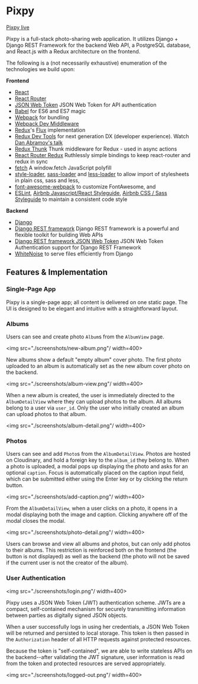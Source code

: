 # Pixpy

[Pixpy live][live]

[live]: http://www.pixpy.tech/

Pixpy is a full-stack photo-sharing web application. It utilizes Django + Django REST Framework for the backend Web API, a PostgreSQL database, and React.js with a Redux architecture on the frontend.

The following is a (not necessarily exhaustive) enumeration of the technologies we build upon:

**Frontend**

* [React](https://github.com/facebook/react)
* [React Router](https://github.com/rackt/react-router)
* [JSON Web Token](https://www.npmjs.com/package/jsonwebtoken) JSON Web Token for API authentication
* [Babel](http://babeljs.io) for ES6 and ES7 magic
* [Webpack](http://webpack.github.io) for bundling
* [Webpack Dev Middleware](http://webpack.github.io/docs/webpack-dev-middleware.html)
* [Redux](https://github.com/rackt/redux)'s [Flux](https://facebook.github.io/react/blog/2014/05/06/flux.html) implementation
* [Redux Dev Tools](https://github.com/rackt/redux-devtools) for next generation DX (developer experience). Watch [Dan Abramov's talk](https://www.youtube.com/watch?v=xsSnOQynTHs)
* [Redux Thunk](https://github.com/gaearon/redux-thunk) Thunk middleware for Redux - used in async actions
* [React Router Redux](https://github.com/rackt/react-router-redux) Ruthlessly simple bindings to keep react-router and redux in sync
* [fetch](https://github.com/github/fetch) A window.fetch JavaScript polyfill
* [style-loader](https://github.com/webpack/style-loader), [sass-loader](https://github.com/jtangelder/sass-loader) and [less-loader](https://github.com/webpack/less-loader) to allow import of stylesheets in plain css, sass and less,
* [font-awesome-webpack](https://github.com/gowravshekar/font-awesome-webpack) to customize FontAwesome, and
* [ESLint](http://eslint.org), [Airbnb Javascript/React Styleguide](https://github.com/airbnb/javascript), [Airbnb CSS / Sass Styleguide](https://github.com/airbnb/css) to maintain a consistent code style

**Backend**

* [Django](https://www.djangoproject.com/)
* [Django REST framework](http://www.django-rest-framework.org/) Django REST framework is a powerful and flexible toolkit for building Web APIs
* [Django REST framework JSON Web Token](http://getblimp.github.io/django-rest-framework-jwt/) JSON Web Token Authentication support for Django REST Framework
* [WhiteNoise](http://whitenoise.evans.io/en/latest/django.html) to serve files efficiently from Django

## Features & Implementation

### Single-Page App

Pixpy is a single-page app; all content is delivered on one static page. The UI is designed to be elegant and intuitive with a straightforward layout.

### Albums

Users can see and create photo `Album`s from the `AlbumView` page.

<img src="./screenshots/new-album.png"/ width=400>

New albums show a default "empty album" cover photo. The first photo uploaded to an album is automatically set as the new album cover photo on the backend.

<img src="./screenshots/album-view.png"/ width=400>

When a new album is created, the user is immediately directed to the `AlbumDetailView` where they can upload photos to the album. All albums belong to a user via `user_id`. Only the user who initially created an album can upload photos to that album.

<img src="./screenshots/album-detail.png"/ width=400>

### Photos

Users can see and add `Photo`s from the `AlbumDetailView`. Photos are hosted on Cloudinary, and hold a foreign key to the `album_id` they belong to. When a photo is uploaded, a modal pops up displaying the photo and asks for an optional `caption`. Focus is automatically placed on the caption input field, which can be submitted either using the Enter key or by clicking the return button.

<img src="./screenshots/add-caption.png"/ width=400>

From the `AlbumDetailView`, when a user clicks on a photo, it opens in a modal displaying both the image and caption. Clicking anywhere off of the modal closes the modal.

<img src="./screenshots/photo-detail.png"/ width=400>

Users can browse and view all albums and photos, but can only add photos to their albums. This restriction is reinforced both on the frontend (the button is not displayed) as well as the backend (the photo will not be saved if the current user is not the creator of the album).

### User Authentication

<img src="./screenshots/login.png"/ width=400>

Pixpy uses a JSON Web Token (JWT) authentication scheme.  JWTs are a compact, self-contained mechanism for securely transmitting information between parties as digitally signed JSON objects.

When a user successfully logs in using her credentials, a JSON Web Token will be returned and persisted to local storage.  This token is then passed in the `Authorization` header of all HTTP requests against protected resources.  

Because the token is "self-contained", we are able to write stateless APIs on the backend--after validating the JWT signature, user information is read from the token and protected resources are served appropriately.

<img src="./screenshots/logged-out.png"/ width=400>
